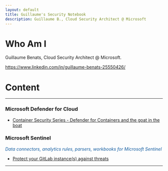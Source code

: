 ```yaml
---
layout: default
title: Guillaume's Security Notebook
description: Guillaume B., Cloud Security Architect @ Microsoft
---
```


# Who Am I

Guillaume Benats, Cloud Security Architect @ Microsoft.

https://www.linkedin.com/in/guillaume-benats-25550426/

# Content
___

### Microsoft Defender for Cloud

- [Container Security Series - Defender for Containers and the goat in the boat](defender-containers.md)

### Microsoft Sentinel

<span style="color:#145DA0;">*Data connectors, analytics rules, parsers, workbooks for Microsoft Sentinel*</span>

- [Protect your GitLab instance(s) against threats](sentinel-gitlab.md)


___
